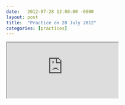 ```yaml
---
date:   2012-07-28 12:00:00 -0000
layout: post
title:  "Practice on 28 July 2012"
categories: [practices]
---
```

<iframe src="https://www.youtube.com/embed/fiwsfUYc014?rel=0" allowfullscreen="allowfullscreen"></iframe>
